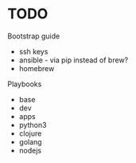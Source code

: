 # TODO

Bootstrap guide
- ssh keys
- ansible - via pip instead of brew?
- homebrew

Playbooks
- base
- dev
- apps
- python3
- clojure
- golang
- nodejs
